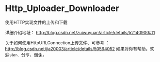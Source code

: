 # Http_Uploader_Downloader
使用HTTP实现文件的上传和下载

详细介绍地址： <http://blog.csdn.net/zuiwuyuan/article/details/52140900#t1>

关于如何使用HttpURLConnection上传文件、可参考 ： <http://blog.csdn.net/jia20003/article/details/50564052>
如果对你有帮助，欢迎star、分享，谢谢。
